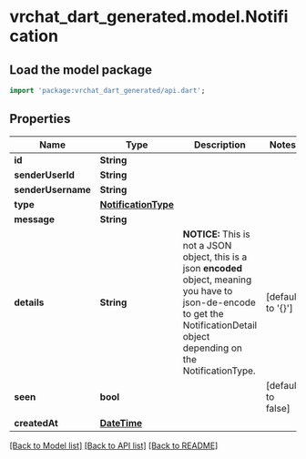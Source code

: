 # vrchat_dart_generated.model.Notification

## Load the model package
```dart
import 'package:vrchat_dart_generated/api.dart';
```

## Properties
Name | Type | Description | Notes
------------ | ------------- | ------------- | -------------
**id** | **String** |  | 
**senderUserId** | **String** |  | 
**senderUsername** | **String** |  | 
**type** | [**NotificationType**](NotificationType.md) |  | 
**message** | **String** |  | 
**details** | **String** | **NOTICE:** This is not a JSON object, this is a json **encoded** object, meaning you have to json-de-encode to get the NotificationDetail object depending on the NotificationType. | [default to '{}']
**seen** | **bool** |  | [default to false]
**createdAt** | [**DateTime**](DateTime.md) |  | 

[[Back to Model list]](../README.md#documentation-for-models) [[Back to API list]](../README.md#documentation-for-api-endpoints) [[Back to README]](../README.md)


